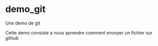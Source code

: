 # demo_git
Une demo de git

Cette demo consiste a nous aprendre comment envoyer un fichier sur github
